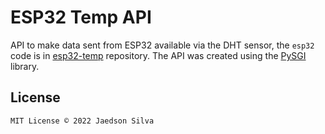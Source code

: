 # ESP32 Temp API

API to make data sent from ESP32 available via the DHT sensor, the `esp32` code is in [esp32-temp](https://github.com/jaedsonpys/esp32-temp) repository. The API was created using the [PySGI](https://github.com/jaedsonpys/pysgi) library.

## License

```
MIT License © 2022 Jaedson Silva
```